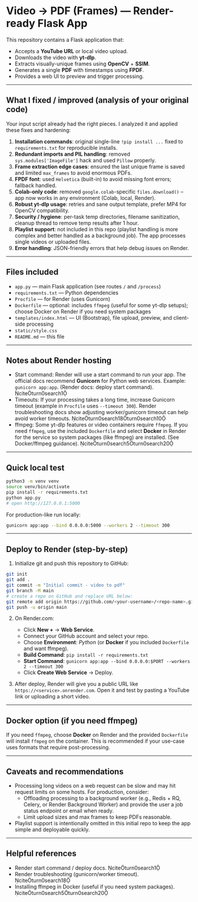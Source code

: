 # Video → PDF (Frames) — Render-ready Flask App

This repository contains a Flask application that:
- Accepts a **YouTube URL** or local video upload.
- Downloads the video with **yt-dlp**.
- Extracts visually-unique frames using **OpenCV** + **SSIM**.
- Generates a single **PDF** with timestamps using **FPDF**.
- Provides a web UI to preview and trigger processing.

---

## What I fixed / improved (analysis of your original code)

Your input script already had the right pieces. I analyzed it and applied these fixes and hardening:

1. **Installation commands**: original single-line `!pip install ...` fixed to `requirements.txt` for reproducible installs.
2. **Redundant imports and PIL handling**: removed `sys.modules['ImageFile']` hack and used `Pillow` properly.
3. **Frame extraction edge cases**: ensured the last unique frame is saved and limited `max_frames` to avoid enormous PDFs.
4. **FPDF font**: used `Helvetica` (built-in) to avoid missing font errors; fallback handled.
5. **Colab-only code**: removed `google.colab`-specific `files.download()` – app now works in any environment (Colab, local, Render).
6. **Robust yt-dlp usage**: retries and sane output template, prefer MP4 for OpenCV compatibility.
7. **Security / hygiene**: per-task temp directories, filename sanitization, cleanup thread to remove temp results after 1 hour.
8. **Playlist support**: not included in this repo (playlist handling is more complex and better handled as a background job). The app processes single videos or uploaded files.
9. **Error handling**: JSON-friendly errors that help debug issues on Render.

---

## Files included

- `app.py` — main Flask application (see routes `/` and `/process`)
- `requirements.txt` — Python dependencies
- `Procfile` — for Render (uses Gunicorn)
- `Dockerfile` — optional: includes `ffmpeg` (useful for some yt-dlp setups); choose Docker on Render if you need system packages
- `templates/index.html` — UI (Bootstrap), file upload, preview, and client-side processing
- `static/style.css`
- `README.md` — this file

---

## Notes about Render hosting

- Start command: Render will use a start command to run your app. The official docs recommend **Gunicorn** for Python web services. Example: `gunicorn app:app`. (Render docs: deploy start command). citeturn0search1
- Timeouts: If your processing takes a long time, increase Gunicorn timeout (example in `Procfile` uses `--timeout 300`). Render troubleshooting docs show adjusting worker/gunicorn timeout can help avoid worker timeouts. citeturn0search18turn0search10
- ffmpeg: Some yt-dlp features or video containers require `ffmpeg`. If you need `ffmpeg`, use the included `Dockerfile` and select **Docker** in Render for the service so system packages (like ffmpeg) are installed. (See Docker/ffmpeg guidance). citeturn0search5turn0search20

---

## Quick local test

```bash
python3 -m venv venv
source venv/bin/activate
pip install -r requirements.txt
python app.py
# open http://127.0.0.1:5000
```

For production-like run locally:
```bash
gunicorn app:app --bind 0.0.0.0:5000 --workers 2 --timeout 300
```

---

## Deploy to Render (step-by-step)

1. Initialize git and push this repository to GitHub:
```bash
git init
git add .
git commit -m "Initial commit - video to pdf"
git branch -M main
# create a repo on GitHub and replace URL below:
git remote add origin https://github.com/<your-username>/<repo-name>.git
git push -u origin main
```

2. On Render.com:
   - Click **New +** → **Web Service**.
   - Connect your GitHub account and select your repo.
   - Choose **Environment**: *Python* (or **Docker** if you included `Dockerfile` and want ffmpeg).
   - **Build Command**: `pip install -r requirements.txt`
   - **Start Command**: `gunicorn app:app --bind 0.0.0.0:$PORT --workers 2 --timeout 300`
   - Click **Create Web Service** → Deploy.

3. After deploy, Render will give you a public URL like `https://<service>.onrender.com`. Open it and test by pasting a YouTube link or uploading a short video.

---

## Docker option (if you need ffmpeg)

If you need `ffmpeg`, choose **Docker** on Render and the provided `Dockerfile` will install `ffmpeg` on the container. This is recommended if your use-case uses formats that require post-processing.

---

## Caveats and recommendations

- Processing long videos on a web request can be slow and may hit request limits on some hosts. For production, consider:
  - Offloading processing to a background worker (e.g., Redis + RQ, Celery, or Render Background Worker) and provide the user a job status endpoint or email when ready.
  - Limit upload sizes and max frames to keep PDFs reasonable.
- Playlist support is intentionally omitted in this initial repo to keep the app simple and deployable quickly.

---

## Helpful references
- Render start command / deploy docs. citeturn0search1  
- Render troubleshooting (gunicorn/worker timeout). citeturn0search18  
- Installing ffmpeg in Docker (useful if you need system packages). citeturn0search5turn0search20